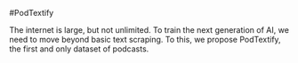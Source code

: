 #PodTextify

The internet is large, but not unlimited. To train the next generation of AI, we need to move beyond basic text scraping. To this, we propose PodTextify, the first and only dataset of podcasts.
